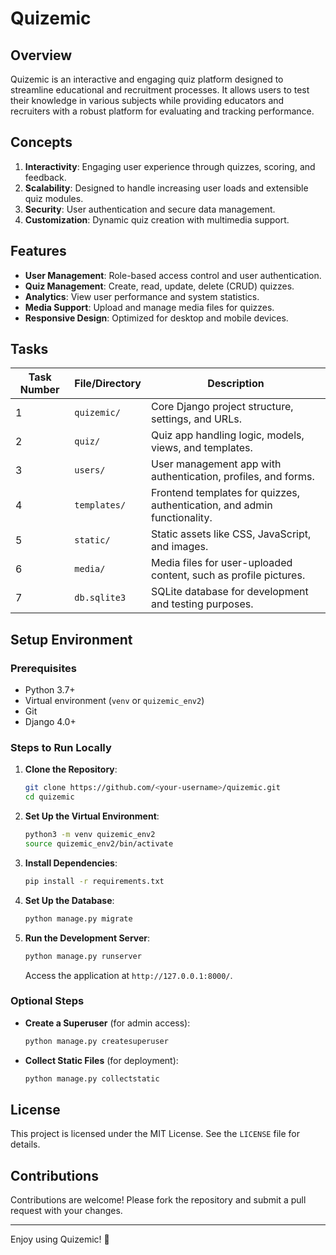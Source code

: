 # Quizemic

## Overview
Quizemic is an interactive and engaging quiz platform designed to streamline educational and recruitment processes. It allows users to test their knowledge in various subjects while providing educators and recruiters with a robust platform for evaluating and tracking performance.

## Concepts
1. **Interactivity**: Engaging user experience through quizzes, scoring, and feedback.
2. **Scalability**: Designed to handle increasing user loads and extensible quiz modules.
3. **Security**: User authentication and secure data management.
4. **Customization**: Dynamic quiz creation with multimedia support.

## Features
- **User Management**: Role-based access control and user authentication.
- **Quiz Management**: Create, read, update, delete (CRUD) quizzes.
- **Analytics**: View user performance and system statistics.
- **Media Support**: Upload and manage media files for quizzes.
- **Responsive Design**: Optimized for desktop and mobile devices.

## Tasks
| Task Number | File/Directory           | Description                                                                 |
|-------------|--------------------------|-----------------------------------------------------------------------------|
| 1           | `quizemic/`             | Core Django project structure, settings, and URLs.                         |
| 2           | `quiz/`                 | Quiz app handling logic, models, views, and templates.                     |
| 3           | `users/`                | User management app with authentication, profiles, and forms.              |
| 4           | `templates/`           | Frontend templates for quizzes, authentication, and admin functionality.   |
| 5           | `static/`               | Static assets like CSS, JavaScript, and images.                            |
| 6           | `media/`                | Media files for user-uploaded content, such as profile pictures.           |
| 7           | `db.sqlite3`            | SQLite database for development and testing purposes.                      |

## Setup Environment
### Prerequisites
- Python 3.7+
- Virtual environment (`venv` or `quizemic_env2`)
- Git
- Django 4.0+

### Steps to Run Locally
1. **Clone the Repository**:
   ```bash
   git clone https://github.com/<your-username>/quizemic.git
   cd quizemic
   ```

2. **Set Up the Virtual Environment**:
   ```bash
   python3 -m venv quizemic_env2
   source quizemic_env2/bin/activate
   ```

3. **Install Dependencies**:
   ```bash
   pip install -r requirements.txt
   ```

4. **Set Up the Database**:
   ```bash
   python manage.py migrate
   ```

5. **Run the Development Server**:
   ```bash
   python manage.py runserver
   ```
   Access the application at `http://127.0.0.1:8000/`.

### Optional Steps
- **Create a Superuser** (for admin access):
  ```bash
  python manage.py createsuperuser
  ```
- **Collect Static Files** (for deployment):
  ```bash
  python manage.py collectstatic
  ```

## License
This project is licensed under the MIT License. See the `LICENSE` file for details.

## Contributions
Contributions are welcome! Please fork the repository and submit a pull request with your changes.

---
Enjoy using Quizemic! 🎉


